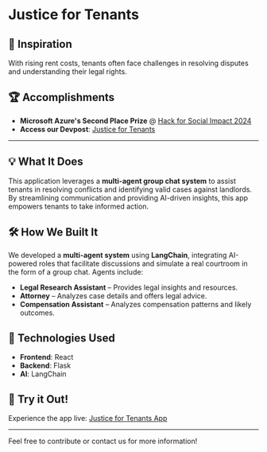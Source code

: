 # Justice for Tenants

## 🌟 Inspiration

With rising rent costs, tenants often face challenges in resolving disputes and understanding their legal rights.

## 🏆 Accomplishments

- **Microsoft Azure's Second Place Prize** @ [Hack for Social Impact 2024](https://www.hackforsocialimpact.com/)
- **Access our Devpost**: [Justice for Tenants](https://devpost.com/software/justice-for-tenants?ref_content=user-portfolio&ref_feature=in_progress)

---

## 💡 What It Does

This application leverages a **multi-agent group chat system** to assist tenants in resolving conflicts and identifying valid cases against landlords. By streamlining communication and providing AI-driven insights, this app empowers tenants to take informed action.

## 🛠️ How We Built It

We developed a **multi-agent system** using **LangChain**, integrating AI-powered roles that facilitate discussions and simulate a real courtroom in the form of a group chat. Agents include:

- **Legal Research Assistant** – Provides legal insights and resources.
- **Attorney** – Analyzes case details and offers legal advice.
- **Compensation Assistant** – Analyzes compensation patterns and likely outcomes.

## 🔧 Technologies Used

- **Frontend**: React
- **Backend**: Flask
- **AI**: LangChain

## 🚀 Try it Out!

Experience the app live: [Justice for Tenants App](https://justicetenant.vercel.app)

---

Feel free to contribute or contact us for more information!
